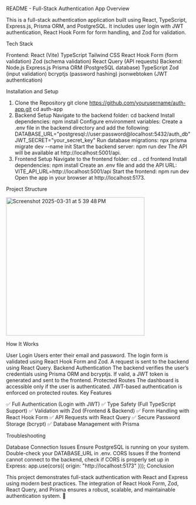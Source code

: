 README - Full-Stack Authentication App
Overview

This is a full-stack authentication application built using React, TypeScript, Express.js, Prisma ORM, and PostgreSQL. It includes user login with JWT authentication, React Hook Form for form handling, and Zod for validation.

Tech Stack

Frontend:
React (Vite)
TypeScript
Tailwind CSS
React Hook Form (form validation)
Zod (schema validation)
React Query (API requests)
Backend:
Node.js
Express.js
Prisma ORM (PostgreSQL database)
TypeScript
Zod (input validation)
bcryptjs (password hashing)
jsonwebtoken (JWT authentication)


Installation and Setup

1. Clone the Repository
git clone https://github.com/yourusername/auth-app.git
cd auth-app
2. Backend Setup
Navigate to the backend folder:
cd backend
Install dependencies:
npm install
Configure environment variables:
Create a .env file in the backend directory and add the following:
DATABASE_URL="postgresql://user:password@localhost:5432/auth_db"
JWT_SECRET="your_secret_key"
Run database migrations:
npx prisma migrate dev --name init
Start the backend server:
npm run dev
The API will be available at http://localhost:5001/api.
3. Frontend Setup
Navigate to the frontend folder:
cd ..
cd frontend
Install dependencies:
npm install
Create an .env file and add the API URL:
VITE_API_URL=http://localhost:5001/api
Start the frontend:
npm run dev
Open the app in your browser at http://localhost:5173.


Project Structure

<img width="377" alt="Screenshot 2025-03-31 at 5 39 48 PM" src="https://github.com/user-attachments/assets/39959e2d-ba3a-4893-adef-e67ad529e71e" />


How It Works

User Login
Users enter their email and password.
The login form is validated using React Hook Form and Zod.
A request is sent to the backend using React Query.
Backend Authentication
The backend verifies the user’s credentials using Prisma ORM and bcryptjs.
If valid, a JWT token is generated and sent to the frontend.
Protected Routes
The dashboard is accessible only if the user is authenticated.
JWT-based authentication is enforced on protected routes.
Key Features

✅ Full Authentication (Login with JWT)
✅ Type Safety (Full TypeScript Support)
✅ Validation with Zod (Frontend & Backend)
✅ Form Handling with React Hook Form
✅ API Requests with React Query
✅ Secure Password Storage (bcrypt)
✅ Database Management with Prisma

Troubleshooting

Database Connection Issues
Ensure PostgreSQL is running on your system.
Double-check your DATABASE_URL in .env.
CORS Issues
If the frontend cannot connect to the backend, check if CORS is properly set up in Express:
app.use(cors({ origin: "http://localhost:5173" }));
Conclusion

This project demonstrates full-stack authentication with React and Express using modern best practices. The integration of React Hook Form, Zod, React Query, and Prisma ensures a robust, scalable, and maintainable authentication system. 🚀
